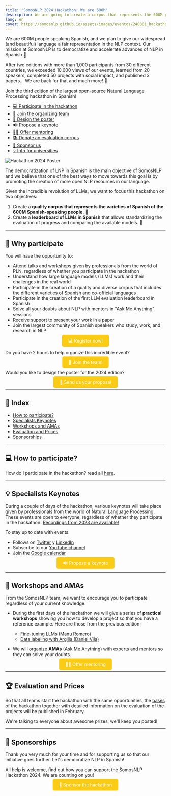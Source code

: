 ```yaml
---
title: "SomosNLP 2024 Hackathon: We are 600M"
description: We are going to create a corpus that represents the 600M people who speak Spanish and to standardize how to evaluate our LLMs.
lang: en
cover: https://somosnlp.github.io/assets/images/eventos/240301_hackathon.jpg
---
```


We are 600M people speaking Spanish, and we plan to give our widespread (and beautiful) language a fair representation in the NLP context. Our mission at SomosNLP is to democratize and accelerate advances of NLP in Spanish 🚀 

After two editions with more than 1,000 participants from 30 different countries, we exceeded 10,000 views of our events, learned from 20 speakers, completed 50 projects with social impact, and published 3 papers... We are back for that and much more! 💪

Join the third edition of the largest open-source Natural Language Processing hackathon in Spanish!

- [💻 Participate in the hackathon](https://hackathonsomosnlp2024.eventbrite.com/?aff=w)
- [🤗 Join the organizing team](https://forms.gle/radg18NMLRZMPu38A)
- [🎨 Design the poster](https://somosnlp.org/hackathon/cartel)
- [🔊 Propose a keynote](https://forms.gle/YpUvifDNLG6E56Cy9)
- [🧑‍🏫 Offer mentoring](https://forms.gle/7UmsVDnFmNo1pCrf9)
- [📚 Donate an evaluation corpus](https://somosnlp.org/donatucorpus)
- [🙌 Sponsor us](https://forms.gle/sEkxstwbJSRYpgDa8)
- [💡 Info for universities](https://somosnlp.org/hackathon/universidades)

![Hackathon 2024 Poster](https://somosnlp.github.io/assets/images/eventos/240301_hackathon.jpg)

The democratization of LNP in Spanish is the main objective of SomosNLP and we believe that one of the best ways to move towards this goal is by promoting the creation of more open NLP resources in our language.

Given the incredible revolution of LLMs, we want to focus this hackathon on two objectives:
1. Create a **quality corpus that represents the varieties of Spanish of the 600M Spanish-speaking people.** 💛
2. Create a **leaderboard of LLMs in Spanish** that allows standardizing the evaluation of progress and comparing the available models. 🚀

---

## 🚀 Why participate

You will have the opportunity to:

- Attend talks and workshops given by professionals from the world of PLN, regardless of whether you participate in the hackathon
- Understand how large language models (LLMs) work and their challenges in the real world
- Participate in the creation of a quality and diverse corpus that includes the different varieties of Spanish and co-official languages
- Participate in the creation of the first LLM evaluation leaderboard in Spanish
- Solve all your doubts about NLP with mentors in "Ask Me Anything" sessions
- Receive support to present your work in a paper
- Join the largest community of Spanish speakers who study, work, and research in NLP

<center><a href="https://hackathonsomosnlp2024.eventbrite.com/?aff=w" target="_blank" style="background-color:#FACC15; color:white; padding:10px 20px; text-decoration:none; border-radius:5px;">💻 Register now!</a></center>

Do you have 2 hours to help organize this incredible event?

<center><a href="https://forms.gle/radg18NMLRZMPu38A" target="_blank" style="background-color:#FACC15; color:white; padding:10px 20px; text-decoration:none; border-radius:5px;">🤗 Join the team!</a></center>

Would you like to design the poster for the 2024 edition?

<center><a href="https://somosnlp.org/hackathon/cartel" target="_blank" style="background-color:#FACC15; color:white; padding:10px 20px; text-decoration:none; border-radius:5px;">🎨 Send us your proposal</a></center>

---

## 📝 Index

- [How to participate?](https://somosnlp.org/hackathon/bases)
- [Specialists Keynotes](#specialists-keynotes)
- [Workshops and AMAs](#workshops-and-amas)
- [Evaluation and Prices](#evaluation-and-prices)
- [Sponsorships](#sponsorships)

---

## 💻 How to participate?

How do I participate in the hackathon? read all [here](https://somosnlp.org/hackathon/bases).

---

## 💡 Specialists Keynotes

During a couple of days of the hackathon, various keynotes will take place given by professionals from the world of Natural Language Processing. These events are open to everyone, regardless of whether they participate in the hackathon. [Recordings from 2023 are available!](https://www.youtube.com/playlist?list=PLTA-KAy8nxaCDc0IJpLac-3csiAepV546)

To stay up to date with events:
- Follows on [Twitter](https://twitter.com/somosnlp_) y [LinkedIn](https://www.linkedin.com/company/somosnlp)
- Subscribe to our [YouTube channel](https://www.youtube.com/c/somosnlp?sub_confirmation=1)
- Join the [Google calendar](https://calendar.google.com/calendar/u/0?cid=ZWM3MGZhODIzNmYyNzBlMTYwYzFiMjdhNDgzZWMyMjA1ZjQwYzUyN2E5N2MwZTJhZmY0OTcwZDZmZjBkYzQyMEBncm91cC5jYWxlbmRhci5nb29nbGUuY29t)

<center><a href="https://forms.gle/YpUvifDNLG6E56Cy9" target="_blank" style="background-color:#FACC15; color:white; padding:10px 20px; text-decoration:none; border-radius:5px;">🔊 Propose a keynote</a></center>

---

## 📖 Workshops and AMAs

From the SomosNLP team, we want to encourage you to participate regardless of your current knowledge.

- During the first days of the hackathon we will give a series of **practical workshops** showing you how to develop a project so that you have a reference example. Here are those from the previous edition:

  - [Fine-tuning LLMs (Manu Romero)](https://somosnlp.org/hackathon-2023/fine-tuning-llms)
  - [Data labeling with Argilla (Daniel Vila)](https://somosnlp.org/hackathon-2023/etiquetado-de-datos-con-argilla)

- We will organize **AMAs** (Ask Me Anything) with experts and mentors so they can solve your doubts.

<center><a href="https://forms.gle/7UmsVDnFmNo1pCrf9" target="_blank" style="background-color:#FACC15; color:white; padding:10px 20px; text-decoration:none; border-radius:5px;">🧑‍🏫 Offer mentoring</a></center>

---

## 🏆 Evaluation and Prices

So that all teams start the hackathon with the same opportunities, the [bases](https://somosnlp.org/hackathon/bases) of the hackathon together with detailed information on the evaluation of the projects will be published in February.

We're talking to everyone about awesome prizes, we'll keep you posted!

---

## 👏 Sponsorships

Thank you very much for your time and for supporting us so that our initiative goes further. Let's democratize NLP in Spanish!

All help is welcome, find out how you can support the SomosNLP Hackathon 2024. We are counting on you!

<center><a href="https://forms.gle/sEkxstwbJSRYpgDa8" target="_blank" style="background-color:#FACC15; color:white; padding:10px 20px; text-decoration:none; border-radius:5px;">🙌 Sponsor the hackathon</a></center>
